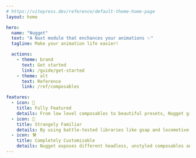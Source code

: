 ```yaml
---
# https://vitepress.dev/reference/default-theme-home-page
layout: home

hero:
  name: "Nugget"
  text: "A Nuxt module that enchances your animations ✨"
  tagline: Make your animation life easier!

  actions:
    - theme: brand
      text: Get started
      link: /guide/get-started
    - theme: alt
      text: Reference
      link: /ref/composables

features:
  - icon: 🚀
    title: Fully Featured
    details: From low level composables to beautiful presets, Nugget gives you all you need in an animation library.
  - icon: 🤔
    title: Strangely Familiar
    details: By using battle-tested libraries like gsap and locomotive-scroll, this ensures a familiar API while not compromising on SSR and performance.
  - icon: 🛠️
    title: Completely Customizable
    details: Nugget exposes different headless, unstyled composables and components to allow you to have the flexibility to animate what you want.
---
```

